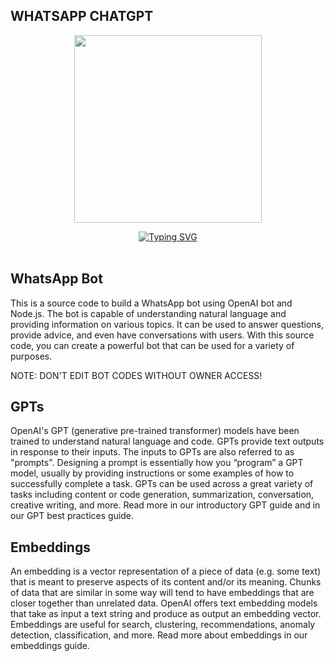 <h2>WHATSAPP CHATGPT</h2>
<p align="center">
<img src="https://github.com/MznStudios/WhatsAppOpenAi-Bot/blob/main/Media/Images/WhatsAppOpenAi.jpg?raw=true" width="300" height="300"/>
</p>
<div align="center"> 
 <a href="https://git.io/typing-svg"><img src="https://readme-typing-svg.demolab.com?font=Rubik+Dirt&size=65&pause=1000&color=F72C3F&background=FF20A500&center=true&vCenter=true&width=1000&height=150&lines=Welcome+to+OpenAi+Bot;Follow+me+on+Github;WhatsApp+OpenAi+Bot" alt="Typing SVG" /></a>    </div>
 <br> 
 
 ## WhatsApp Bot
This is a source code to build a WhatsApp bot using OpenAI bot and Node.js. The bot is capable of understanding natural language and providing information on various topics. It can be used to answer questions, provide advice, and even have conversations with users. With this source code, you can create a powerful bot that can be used for a variety of purposes. <br> 

NOTE: DON'T EDIT BOT CODES WITHOUT OWNER ACCESS!

## GPTs

OpenAI's GPT (generative pre-trained transformer) models have been trained to understand natural language and code. GPTs provide text outputs in response to their inputs. The inputs to GPTs are also referred to as "prompts". Designing a prompt is essentially how you “program” a GPT model, usually by providing instructions or some examples of how to successfully complete a task. GPTs can be used across a great variety of tasks including content or code generation, summarization, conversation, creative writing, and more. Read more in our introductory GPT guide and in our GPT best practices guide.

## Embeddings
An embedding is a vector representation of a piece of data (e.g. some text) that is meant to preserve aspects of its content and/or its meaning. Chunks of data that are similar in some way will tend to have embeddings that are closer together than unrelated data. OpenAI offers text embedding models that take as input a text string and produce as output an embedding vector. Embeddings are useful for search, clustering, recommendations, anomaly detection, classification, and more. Read more about embeddings in our embeddings guide.
